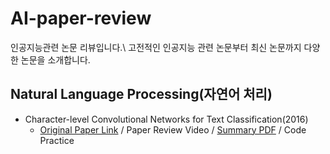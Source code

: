 # AI-paper-review

인공지능관련 논문 리뷰입니다.\\
고전적인 인공지능 관련 논문부터 최신 논문까지 다양한 논문을 소개합니다.

## Natural Language Processing(자연어 처리)
- Character-level Convolutional Networks for Text Classification(2016)
  - [Original Paper Link](https://github.com/Kdavid2355/AI-paper-review/blob/main/Original%20Paper/Character-level%20Convolutional%20Networks%20for%20Text%20Classification.pdf) / Paper Review Video / [Summary PDF](https://github.com/Kdavid2355/AI-paper-review/blob/main/Summary%20of%20paper/Summary%20of%20Convolutional%20Networks%20for%20Text%20Classification.pdf) / Code Practice
